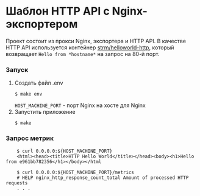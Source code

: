 # Шаблон HTTP API с Nginx-экспортером

Проект состоит из прокси Nginx, экспортера и HTTP API. В качестве HTTP API используется контейнер [strm/helloworld-http](https://hub.docker.com/r/strm/helloworld-http/), который возвращает `Hello from *hostname*` на запрос на 80-й порт.

### Запуск

1. Создать файл .env
    ```
    $ make env
    ```
    `HOST_MACHINE_PORT` - порт Nginx на хосте для Nginx
2. Запустить приложение
    ```
    $ make
    ```
### Запрос метрик
```
    $ curl 0.0.0.0:${HOST_MACHINE_PORT}
    <html><head><title>HTTP Hello World</title></head><body><h1>Hello from e961bb782356</h1></body></html

    $ curl 0.0.0.0:${HOST_MACHINE_PORT}/metrics
    # HELP nginx_http_response_count_total Amount of processed HTTP requests
    . . .
```
